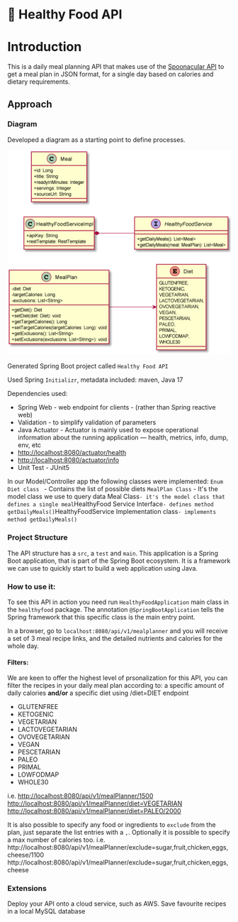 
# 🥗 Healthy Food API

# Introduction

This is a daily meal planning API that makes use of the [Spoonacular API](https://spoonacular.com/food-api)
to get a meal plan in JSON format, for a single day based on calories and dietary requirements.


## Approach

### Diagram

Developed a diagram as a starting point to define processes.

![](docs/HealthyFoodAPIdiagram.png)

Generated Spring Boot project called `Healthy Food API`

Used Spring  `Initializr`, metadata included: maven, Java 17

Dependencies used:
- Spring Web - web endpoint for clients - (rather than Spring reactive web)
- Validation - to simplify validation of parameters
- Java Actuator - Actuator is mainly used to expose operational information about the running application — health, metrics, info, dump, env, etc
-  [  http://localhost:8080/actuator/health](http://localhost:8080/actuator/health)
-   [ http://localhost:8080/actuator/info](http://localhost:8080/actuator/info)
- Unit Test - JUnit5

In our Model/Controller app the following classes were implemented:
`Enum Diet class ` - Contains the list of possible diets
`MealPlan Class` -  It's the model class we use to query data
Meal Class` - it's the model class that defines a single meal
`HealthyFood Service Interface` - defines method getDailyMeals()
`HealthyFoodService Implementation class` - implements method getDailyMeals()
`

### Project Structure

The API structure has a `src`, a `test` and `main`.
This application is a Spring Boot application, that is part of the Spring Boot ecosystem.
It is a framework we can use to quickly start to build a web application using Java.

### How to use it:

To see this API in action you need run `HealthyFoodApplication` main class in the `healthyfood` package.
The annotation `@SpringBootApplication`  tells the Spring framework that this specific class is the main entry point.

In a browser, go to `localhost:8080/api/v1/mealplanner` and you will receive a set of 3 meal recipe links, and the detailed nutrients and calories for the whole day.

####  Filters:
We are keen to offer the highest level of prsonalization for this API, you can filter the recipes in your daily meal plan according to:
a specific amount of daily calories
**and/or**
a specific diet  using /diet=DIET endpoint
- GLUTENFREE
-  KETOGENIC
- VEGETARIAN
- LACTOVEGETARIAN
- OVOVEGETARIAN
- VEGAN
- PESCETARIAN
- PALEO
- PRIMAL
- LOWFODMAP
- WHOLE30

i.e.
[http://localhost:8080/api/v1/mealPlanner/1500](http://localhost:8080/api/v1/mealPlanner/1500)
[http://localhost:8080/api/v1/mealPlanner/diet=VEGETARIAN](http://localhost:8080/api/v1/mealPlanner/diet=VEGETARIAN)
[http://localhost:8080/api/v1/mealPlanner/diet=PALEO/2000](http://localhost:8080/api/v1/mealPlanner/diet=PALEO/2000)

It is also possible to specify any food or ingredients to `exclude` from the plan, just separate the list entries with a `,`.
Optionally it is possible to specify a max number of calories too.
i.e. http://localhost:8080/api/v1/mealPlanner/exclude=sugar,fruit,chicken,eggs,cheese/1100
http://localhost:8080/api/v1/mealPlanner/exclude=sugar,fruit,chicken,eggs,cheese

### Extensions

Deploy your API onto a cloud service, such as AWS.
Save favourite recipes in a local MySQL database